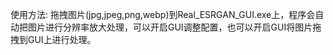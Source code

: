 使用方法:
拖拽图片(jpg,jpeg,png,webp)到Real_ESRGAN_GUI.exe上，程序会自动把图片进行分辨率放大处理，可以开启GUI调整配置，也可以开启GUI将图片拖拽到GUI上进行处理。
